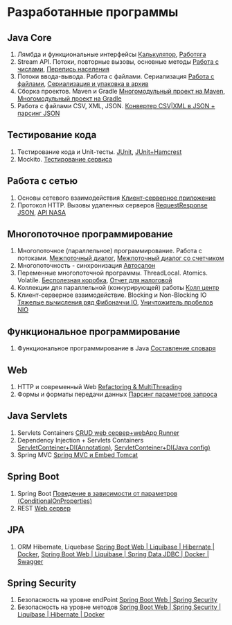 # Разработанные программы
## Java Core
1. Лямбда и функциональные интерфейсы [Калькулятор](https://github.com/rusandal/Labda-Functional-interface), [Работяга](https://github.com/rusandal/lambdaWorker)  
2. Stream API. Потоки, повторные вызовы, основные методы [Работа с числами](https://github.com/rusandal/Stream-API), [Перепись населения](https://github.com/rusandal/Stream-API---Worker)  
3. Потоки ввода-вывода. Работа с файлами. Сериализация [Работа с файлами](https://github.com/rusandal/Save-and-Load-game/tree/master/Homework%206.1%20(Streams%20IO%2C%20Files%2C%20Serialization)/src), [Сериализация и упаковка в архив](https://github.com/rusandal/Save-and-Load-game/tree/master/Homework%206.2%20(SaveGame%26LoadGame)/src)  
4. Сборка проектов. Maven и Gradle [Многомодульный проект на Maven](https://github.com/rusandal/myMaven), [Многомодульный проект на Gradle](https://github.com/rusandal/myGradle)
5. Работа с файлами CSV, XML, JSON. [Конвертер CSV|XML в JSON + парсинг JSON](https://github.com/rusandal/CSV_XML_JSONv2)
## Тестирование кода
1. Тестирование кода и Unit-тесты. [JUnit](https://github.com/rusandal/JUnit), [JUnit+Hamcrest](https://github.com/rusandal/JUnit_Hamcrest)
2. Mockito. [Тестирование сервиса](https://github.com/rusandal/geo-service/tree/feature/Mockito/src)
## Работа с сетью
1. Основы сетевого взаимодействия [Клиент-серверное приложение](https://github.com/rusandal/OSI_connect)
2. Протокол HTTP. Вызовы удаленных серверов [RequestResponse JSON](https://github.com/rusandal/request_response_cats), [API NASA](https://github.com/rusandal/API_NASA_request_response)
## Многопоточное программирование
1. Многопоточное (параллельное) программирование. Работа с потоками. [Межпоточный диалог](https://github.com/rusandal/ThreadsHomework1), [Межпоточный диалог со счетчиком](https://github.com/rusandal/ThreadHomework2.git)  
2. Многопоточность - синхронизация [Автосалон](https://github.com/rusandal/CarManufactory)
3. Переменные многопоточной программы. ThreadLocal. Atomics. Volatile. [Бесполезная коробка](https://github.com/rusandal/volatileBox.git), [Отчет для налоговой](https://github.com/rusandal/ThreadSumLongAdder.git)
4. Коллекции для параллельной (конкурирующей) работы [Колл центр](https://github.com/rusandal/callcentre.git)
5. Клиент-серверное взаимодействие. Blocking и Non-Blocking IO [Тяжелые вычисления ряд Фибоначчи IO](https://github.com/rusandal/fibonacciSocket.git), [Уничтожитель пробелов NIO](https://github.com/rusandal/deleteSpaceNIO.git)
## Функциональное программирование
1. Функциональное программирование в Java [Составление словаря](https://github.com/rusandal/functionalProgramming.git)
## Web
1. HTTP и современный Web [Refactoring & MultiThreading](https://github.com/rusandal/RefactoringServer)
2. Формы и форматы передачи данных [Парсинг параметров запроса]()
## Java Servlets
1. Servlets Containers [CRUD web сервер+webApp Runner](https://github.com/rusandal/servletContainer/tree/feature/webapp-runner)
2. Dependency Injection + Servlets Containers [ServletConteiner+DI(Annotation)](https://github.com/rusandal/servletContainer/tree/feature/di-annotation), [ServletConteiner+DI(Java config)](https://github.com/rusandal/servletContainer/tree/master/src/main/java/ru/netology)
3. Spring MVC [Spring MVC и Embed Tomcat](https://github.com/rusandal/RestSpringMVC)
## Spring Boot
1. Spring Boot [Поведение в зависимости от параметров (ConditionalOnProperties)](https://github.com/rusandal/SpringBootConditionalOnProperty)
2. REST [Web сервер](https://github.com/rusandal/RestSpringMVC)
## JPA
1. ORM Hibernate, Liquebase [Spring Boot Web | Liquibase | Hibernate | Docker](https://github.com/rusandal/HibernatePersons),  [Spring Boot Web | Liquibase | Spring Data JDBC | Docker | Swagger](https://github.com/rusandal/SpringBootJdbcRestAPIAnswer)
## Spring Security
1. Безопасность на уровне endPoint [Spring Boot Web | Spring Security](https://github.com/rusandal/SpringSecurity.git)
2. Безопасность на уровне методов [Spring Boot Web | Spring Security | Liquibase | Hibernate | Docker](https://github.com/rusandal/HibernatePersons/tree/feature/security)
